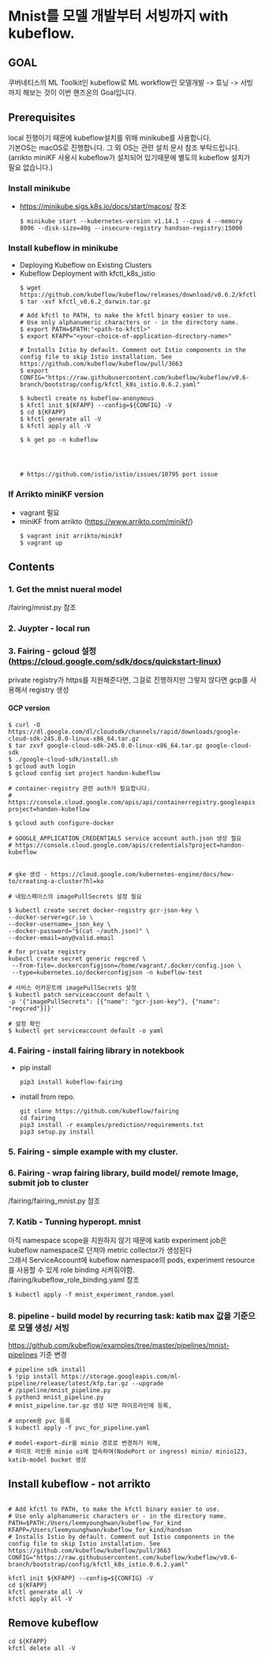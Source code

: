 # Mnist를 모델 개발부터 서빙까지 with kubeflow.

## GOAL
쿠버네티스의 ML Toolkit인 kubeflow로 ML workflow인 모델개발 -> 튜닝 -> 서빙 까지 해보는 것이 이번 핸즈온의 Goal입니다.  


## Prerequisites
local 진행이기 때문에 kubeflow설치를 위해 minikube를 사용합니다.  
기본OS는 macOS로 진행합니다. 그 외 OS는 관련 설치 문서 참조 부탁드립니다.  
(arrikto miniKF 사용시 kubeflow가 설치되어 있기때문에 별도의 kubeflow 설치가 필요 없습니다.)  

### Install minikube
- https://minikube.sigs.k8s.io/docs/start/macos/ 참조
    ```
    $ minikube start --kubernetes-version v1.14.1 --cpus 4 --memory 8096 --disk-size=40g --insecure-registry handson-registry:15000
    ```

### Install kubeflow in minikube

- Deploying Kubeflow on Existing Clusters  
- Kubeflow Deployment with kfctl_k8s_istio
    ```
    $ wget https://github.com/kubeflow/kubeflow/releases/download/v0.6.2/kfctl_v0.6.2_darwin.tar.gz
    $ tar -xvf kfctl_v0.6.2_darwin.tar.gz
    
    # Add kfctl to PATH, to make the kfctl binary easier to use.
    # Use only alphanumeric characters or - in the directory name.
    $ export PATH=$PATH:"<path-to-kfctl>"
    $ export KFAPP="<your-choice-of-application-directory-name>"
    
    # Installs Istio by default. Comment out Istio components in the config file to skip Istio installation. See https://github.com/kubeflow/kubeflow/pull/3663
    $ export CONFIG="https://raw.githubusercontent.com/kubeflow/kubeflow/v0.6-branch/bootstrap/config/kfctl_k8s_istio.0.6.2.yaml"
    
    $ kubectl create ns kubeflow-anonymous
    $ kfctl init ${KFAPP} --config=${CONFIG} -V
    $ cd ${KFAPP}
    $ kfctl generate all -V
    $ kfctl apply all -V    
    
    $ k get po -n kubeflow
    
    
    
    
    # https://github.com/istio/istio/issues/10795 port issue
    ```

### If Arrikto miniKF version
- vagrant 필요
- miniKF from  arrikto (https://www.arrikto.com/minikf/)  
    ```   
    $ vagrant init arrikto/minikf  
    $ vagrant up
    ```
## Contents

### 1. Get the mnist nueral model 
   /fairing/mnist.py 참조

### 2. Juypter - local run


### 3. Fairing - gcloud 설정 (https://cloud.google.com/sdk/docs/quickstart-linux)
   private registry가 https를 지원해준다면, 그걸로 진행하지만 그렇지 않다면 gcp를 사용해서 registry 생성

   #### GCP version
   ```
   $ curl -O https://dl.google.com/dl/cloudsdk/channels/rapid/downloads/google-cloud-sdk-245.0.0-linux-x86_64.tar.gz
   $ tar zxvf google-cloud-sdk-245.0.0-linux-x86_64.tar.gz google-cloud-sdk
   $ ./google-cloud-sdk/install.sh
   $ gcloud auth login
   $ gcloud config set project handon-kubeflow

   # container-registry 관련 auth가 필요합니다.
   # https://console.cloud.google.com/apis/api/containerregistry.googleapis.com/landing?project=handon-kubeflow

   $ gcloud auth configure-docker

   # GOOGLE_APPLICATION_CREDENTIALS service account auth.json 생성 필요
   # https://console.cloud.google.com/apis/credentials?project=handon-kubeflow
   

   # gke 생성 - https://cloud.google.com/kubernetes-engine/docs/how-to/creating-a-cluster?hl=ko
   
   # 네임스페이스의 imagePullSecrets 설정 필요
   
   $ kubectl create secret docker-registry gcr-json-key \
   --docker-server=gcr.io \
   --docker-username=_json_key \
   --docker-password="$(cat ~/auth.json)" \
   --docker-email=any@valid.email
   
   # for private registry
   kubectl create secret generic regcred \
    --from-file=.dockerconfigjson=/home/vagrant/.docker/config.json \
    --type=kubernetes.io/dockerconfigjson -n kubeflow-test

   # 서비스 어카운트에 imagePullSecrets 설정
   $ kubectl patch serviceaccount default \
   -p '{"imagePullSecrets": [{"name": "gcr-json-key"}, {"name": "regcred"}]}'   
   
   # 설정 확인
   $ kubectl get serviceaccount default -o yaml 
   ```

### 4. Fairing - install fairing library in notekbook
   - pip install  
       ```
       pip3 install kubeflow-fairing
       ```
   - install from repo.  
       ```
       git clone https://github.com/kubeflow/fairing
       cd fairing
       pip3 install -r examples/prediction/requirements.txt 
       pip3 setup.py install
       ```
### 5. Fairing - simple example with my cluster.

### 6. Fairing - wrap fairing library, build model/ remote Image, submit job to cluster
   /fairing/fairing_mnist.py 참조


### 7. Katib - Tunning hyperopt. mnist
  아직 namespace scope을 지원하지 않기 때문에 katib experiment job은 kubeflow namespace로 던져야 metric collector가 생성된다  
  그래서 ServiceAccount에 kubeflow namespace의 pods, experiment resource를 사용할 수 있게 role binding 시켜줘야함.  
/fairing/kubeflow_role_binding.yaml 참조

~~~
$ kubectl apply -f mnist_experiment_random.yaml
~~~

### 8. pipeline - build model by recurring task: katib max 값을 기준으로 모델 생성/ 서빙  
https://github.com/kubeflow/examples/tree/master/pipelines/mnist-pipelines 기준 변경
```
# pipeline sdk install
$ !pip install https://storage.googleapis.com/ml-pipeline/release/latest/kfp.tar.gz --upgrade 
# /pipeline/mnist_pipeline.py 
$ python3 mnist_pipeline.py
# mnist_pipeline.tar.gz 생성 되면 파이프라인에 등록, 

# onprem용 pvc 등록
$ kubectl apply -f pvc_for_pipeline.yaml

# model-export-dir을 minio 경로로 변경하기 위해,
# 파이프 라인용 minio ui에 접속하여(NodePort or ingress) minio/ minio123, katib-model bucket 생성

```



## Install kubeflow - not arrikto

   ```
   
  # Add kfctl to PATH, to make the kfctl binary easier to use.
  # Use only alphanumeric characters or - in the directory name.
  PATH=$PATH:/Users/leemyounghwan/kubeflow_for_kind
  KFAPP=/Users/leemyounghwan/kubeflow_for_kind/handson
  # Installs Istio by default. Comment out Istio components in the config file to skip Istio installation. See https://github.com/kubeflow/kubeflow/pull/3663
  CONFIG="https://raw.githubusercontent.com/kubeflow/kubeflow/v0.6-branch/bootstrap/config/kfctl_k8s_istio.0.6.2.yaml"

  kfctl init ${KFAPP} --config=${CONFIG} -V
  cd ${KFAPP}
  kfctl generate all -V
  kfctl apply all -V
   ```

  

## Remove kubeflow
   ```
  cd ${KFAPP}
  kfctl delete all -V
   ```
